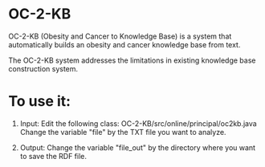 # OC-2-KB

OC-2-KB (Obesity and Cancer to Knowledge Base) is a system that automatically builds an obesity and cancer knowledge base from text.  

The OC-2-KB  system addresses the limitations in existing knowledge base construction system.  


# To use it:

1. Input:
Edit the following class:  OC-2-KB/src/online/principal/oc2kb.java
Change the variable "file" by the TXT file you want to analyze.

2. Output: 
Change the variable "file_out" by the directory where you want to save the RDF file.
